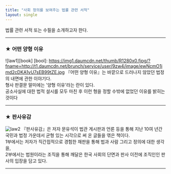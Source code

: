 ```yaml
---
title: "사회 정의를 보여주는 법률 관련 서적"
layout: single 
---
```


법률 관련 서적 또는 수필을 소개하고자 한다.

--- 
### ★ 어떤 양형 이유
![law1][book]
[bool]:
https://img1.daumcdn.net/thumb/R1280x0.fjpg/?fname=http://t1.daumcdn.net/brunch/service/user/9zw4/image/ewNcmO1imd2cDKA1vU7sEB99tZE.jpg
『어떤 양형 이유』는 바깥으로 드러나지 않았던 법정의 내면에 관한 이야기다.   
 형사 판결문 말미에는 '양형 이유'라는 란이 있다.   
 공소사실에 대한 법적 설시를 모두 마친 후 이런 형을 정할 수밖에 없었던 이유를 밝히는 것이다  
 
---
### ★ 판사유감
![law2](feelingzzsss.github.io/assets/images/law3.jpg)
『판사유감』은 저자 문유석이 법관 게시판과 언론 등을 통해 지난 10여 년간 국민과 법정 가운데서 균형 있는 시각으로 써 온 글들을 엮은 책이다.  
 1부에서는 저자가 직간접적으로 경험한 재판을 통해 법과 사람 그리고 정의에 대한 생각을,   
 2부에서는 법원이라는 조직을 통해 깨달은 한국 사회의 단면과 판사 이전에 조직인인 판사의 입장을 담고 있다.  
 
---
